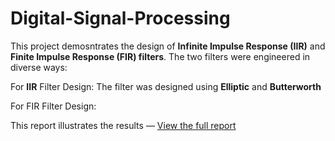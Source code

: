 # Digital-Signal-Processing

This project demosntrates the design of **Infinite Impulse Response (IIR)** and **Finite Impulse Response (FIR) filters**. The two filters were engineered in diverse ways:

For **IIR** Filter Design: The filter was designed using **Elliptic** and **Butterworth**

For FIR Filter Design:

This report illustrates the results — [View the full report](./report.pdf)


